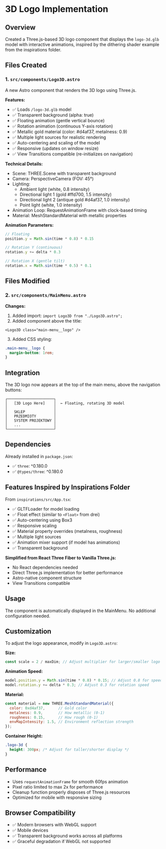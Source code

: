 # 3D Logo Implementation

## Overview
Created a Three.js-based 3D logo component that displays the `logo-3d.glb` model with interactive animations, inspired by the dithering shader example from the inspirations folder.

## Files Created

### 1. `src/components/Logo3D.astro`
A new Astro component that renders the 3D logo using Three.js.

**Features:**
- ✅ Loads `/logo-3d.glb` model
- ✅ Transparent background (alpha: true)
- ✅ Floating animation (gentle vertical bounce)
- ✅ Rotation animation (continuous Y-axis rotation)
- ✅ Metallic gold material (color: #d4af37, metalness: 0.9)
- ✅ Multiple light sources for realistic rendering
- ✅ Auto-centering and scaling of the model
- ✅ Responsive (updates on window resize)
- ✅ View Transitions compatible (re-initializes on navigation)

**Technical Details:**
- Scene: THREE.Scene with transparent background
- Camera: PerspectiveCamera (FOV: 45°)
- Lighting:
  - Ambient light (white, 0.8 intensity)
  - Directional light 1 (gold #ffd700, 1.5 intensity)
  - Directional light 2 (antique gold #d4af37, 1.0 intensity)
  - Point light (white, 1.0 intensity)
- Animation Loop: RequestAnimationFrame with clock-based timing
- Material: MeshStandardMaterial with metallic properties

**Animation Parameters:**
```javascript
// Floating
position.y = Math.sin(time * 0.8) * 0.15

// Rotation Y (continuous)
rotation.y += delta * 0.3

// Rotation X (gentle tilt)
rotation.x = Math.sin(time * 0.5) * 0.1
```

## Files Modified

### 2. `src/components/MainMenu.astro`

**Changes:**
1. Added import: `import Logo3D from "./Logo3D.astro";`
2. Added component above the title:
```astro
<Logo3D class="main-menu__logo" />
```
3. Added CSS styling:
```css
.main-menu__logo {
  margin-bottom: 1rem;
}
```

## Integration

The 3D logo now appears at the top of the main menu, above the navigation buttons:

```
┌─────────────────────┐
│   [3D Logo Here]    │  ← Floating, rotating 3D model
│                     │
│   SKLEP             │
│   PRZEDMIOTY        │
│   SYSTEM PROJEKTOWY │
│   ...               │
└─────────────────────┘
```

## Dependencies

Already installed in `package.json`:
- ✅ `three`: ^0.180.0
- ✅ `@types/three`: ^0.180.0

## Features Inspired by Inspirations Folder

From `inspirations/src/App.tsx`:
- ✅ GLTFLoader for model loading
- ✅ Float effect (similar to `<Float>` from drei)
- ✅ Auto-centering using Box3
- ✅ Responsive scaling
- ✅ Material property overrides (metalness, roughness)
- ✅ Multiple light sources
- ✅ Animation mixer support (if model has animations)
- ✅ Transparent background

**Simplified from React Three Fiber to Vanilla Three.js:**
- No React dependencies needed
- Direct Three.js implementation for better performance
- Astro-native component structure
- View Transitions compatible

## Usage

The component is automatically displayed in the MainMenu. No additional configuration needed.

## Customization

To adjust the logo appearance, modify in `Logo3D.astro`:

**Size:**
```javascript
const scale = 2 / maxDim; // Adjust multiplier for larger/smaller logo
```

**Animation Speed:**
```javascript
model.position.y = Math.sin(time * 0.8) * 0.15; // Adjust 0.8 for speed
model.rotation.y += delta * 0.3; // Adjust 0.3 for rotation speed
```

**Material:**
```javascript
const material = new THREE.MeshStandardMaterial({
  color: 0xd4af37,      // Gold color
  metalness: 0.9,       // How metallic (0-1)
  roughness: 0.15,      // How rough (0-1)
  envMapIntensity: 1.5, // Environment reflection strength
});
```

**Container Height:**
```css
.logo-3d {
  height: 300px; /* Adjust for taller/shorter display */
}
```

## Performance

- Uses `requestAnimationFrame` for smooth 60fps animation
- Pixel ratio limited to max 2x for performance
- Cleanup function properly disposes of Three.js resources
- Optimized for mobile with responsive sizing

## Browser Compatibility

- ✅ Modern browsers with WebGL support
- ✅ Mobile devices
- ✅ Transparent background works across all platforms
- ✅ Graceful degradation if WebGL not supported
